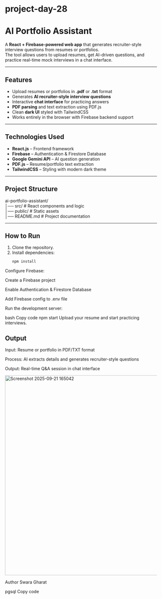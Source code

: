 # project-day-28
# AI Portfolio Assistant  

A **React + Firebase-powered web app** that generates recruiter-style interview questions from resumes or portfolios.  
The tool allows users to upload resumes, get AI-driven questions, and practice real-time mock interviews in a chat interface.  

---

## Features  

- Upload resumes or portfolios in **.pdf** or **.txt** format  
- Generates **AI recruiter-style interview questions**  
- Interactive **chat interface** for practicing answers  
- **PDF parsing** and text extraction using PDF.js  
- Clean **dark UI** styled with TailwindCSS  
- Works entirely in the browser with Firebase backend support  

---

## Technologies Used  

- **React.js** – Frontend framework  
- **Firebase** – Authentication & Firestore Database  
- **Google Gemini API** – AI question generation  
- **PDF.js** – Resume/portfolio text extraction  
- **TailwindCSS** – Styling with modern dark theme  

---

## Project Structure  

ai-portfolio-assistant/  
│── src/                # React components and logic  
│── public/             # Static assets  
│── README.md           # Project documentation  

---

## How to Run  

1. Clone the repository.  
2. Install dependencies:  
   ```bash
   npm install
Configure Firebase:

Create a Firebase project

Enable Authentication & Firestore Database

Add Firebase config to .env file

Run the development server:

bash
Copy code
npm start
Upload your resume and start practicing interviews.

## Output
Input: Resume or portfolio in PDF/TXT format

Process: AI extracts details and generates recruiter-style questions

Output: Real-time Q&A session in chat interface

<img width="1139" height="660" alt="Screenshot 2025-09-21 165042" src="https://github.com/user-attachments/assets/8e58872a-9ae4-405b-a485-42467fe29579" />


Author
Swara Gharat

pgsql
Copy code
